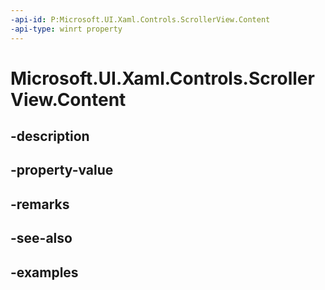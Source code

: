 ```yaml
---
-api-id: P:Microsoft.UI.Xaml.Controls.ScrollerView.Content
-api-type: winrt property
---
```


<!-- Property syntax.
public UIElement Content { get;  set; }
-->

# Microsoft.UI.Xaml.Controls.ScrollerView.Content

## -description

## -property-value

## -remarks

## -see-also

## -examples

